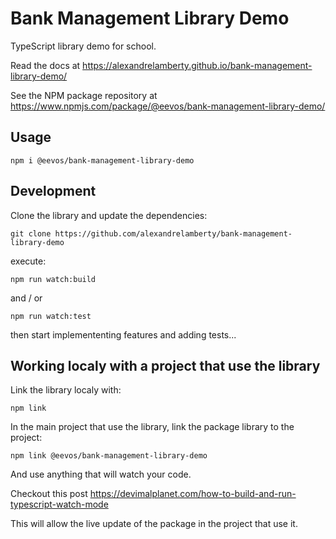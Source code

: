# Bank Management Library Demo

TypeScript library demo for school.

Read the docs at <https://alexandrelamberty.github.io/bank-management-library-demo/>

See the NPM package repository at <https://www.npmjs.com/package/@eevos/bank-management-library-demo/>

## Usage

```shell
npm i @eevos/bank-management-library-demo
```

## Development

Clone the library and update the dependencies:

```shell
git clone https://github.com/alexandrelamberty/bank-management-library-demo 
```

 execute:

```shell
npm run watch:build 
```

and / or

```shell
npm run watch:test 
```

then start implemententing features and adding tests...

## Working localy with a project that use the library

Link the library localy with:

```shell
npm link
```

In the main project that use the library, link the package library to the project:

```shell
npm link @eevos/bank-management-library-demo
```

And use anything that will watch your code.

Checkout this post <https://devimalplanet.com/how-to-build-and-run-typescript-watch-mode>

This will allow the live update of the package in the project that use it.
